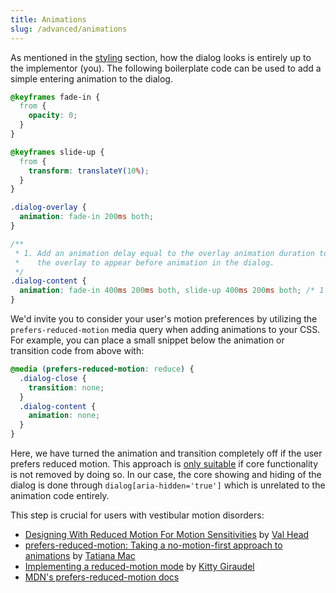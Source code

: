 ```yaml
---
title: Animations
slug: /advanced/animations
---
```


As mentioned in the [styling](usage.styling.md) section, how the dialog looks is entirely up to the implementor (you). The following boilerplate code can be used to add a simple entering animation to the dialog.

```css
@keyframes fade-in {
  from {
    opacity: 0;
  }
}

@keyframes slide-up {
  from {
    transform: translateY(10%);
  }
}

.dialog-overlay {
  animation: fade-in 200ms both;
}

/**
 * 1. Add an animation delay equal to the overlay animation duration to wait for
 *    the overlay to appear before animation in the dialog.
 */
.dialog-content {
  animation: fade-in 400ms 200ms both, slide-up 400ms 200ms both; /* 1 */
}
```

We'd invite you to consider your user's motion preferences by utilizing the `prefers-reduced-motion` media query when adding animations to your CSS. For example, you can place a small snippet below the animation or transition code from above with:

```css
@media (prefers-reduced-motion: reduce) {
  .dialog-close {
    transition: none;
  }
  .dialog-content {
    animation: none;
  }
}
```

Here, we have turned the animation and transition completely off if the user prefers reduced motion. This approach is [only suitable](https://css-tricks.com/revisiting-prefers-reduced-motion-the-reduced-motion-media-query/#taking-it-to-code) if core functionality is not removed by doing so. In our case, the core showing and hiding of the dialog is done through `dialog[aria-hidden='true']` which is unrelated to the animation code entirely.

This step is crucial for users with vestibular motion disorders:

- [Designing With Reduced Motion For Motion Sensitivities](https://www.smashingmagazine.com/2020/09/design-reduced-motion-sensitivities/) by [Val Head](https://valhead.com/)
- [prefers-reduced-motion: Taking a no-motion-first approach to animations](https://www.tatianamac.com/posts/prefers-reduced-motion/) by [Tatiana Mac](https://www.tatianamac.com/)
- [Implementing a reduced-motion mode](https://kittygiraudel.com/2018/03/19/implementing-a-reduced-motion-mode/) by [Kitty Giraudel](https://kittygiraudel.com/)
- [MDN's prefers-reduced-motion docs](https://developer.mozilla.org/en-US/docs/Web/CSS/@media/prefers-reduced-motion)
